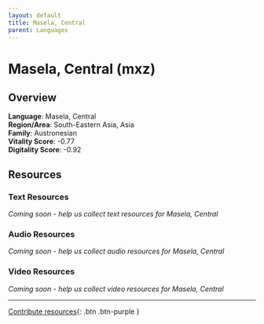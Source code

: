 ```yaml
---
layout: default
title: Masela, Central
parent: Languages
---
```


# Masela, Central (mxz)

## Overview

**Language**: Masela, Central  
**Region/Area**: South-Eastern Asia, Asia  
**Family**: Austronesian  
**Vitality Score**: -0.77  
**Digitality Score**: -0.92  

## Resources

### Text Resources
*Coming soon - help us collect text resources for Masela, Central*

### Audio Resources
*Coming soon - help us collect audio resources for Masela, Central*

### Video Resources
*Coming soon - help us collect video resources for Masela, Central*

---

[Contribute resources](https://fairtrain.github.io/){: .btn .btn-purple }
